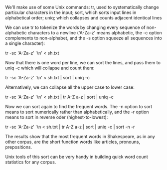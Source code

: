 We'll make use of some Unix commands: 
  tr, used to systematically change particular characters in the input;
  sort, which sorts input lines in alphabetical order;
  uniq; which collapses and counts adjacent identical lines

We can use tr to tokenize the words by changing every sequence of non-alphabetic characters to a newline ('A-Za-z' means alphabetic, the -c option complements to non-alphabet, and the -s option squeeze all sequences into a single character):

  tr -sc 'A-Za-z' '\n' < sh.txt

Now that there is one word per line, we can sort the lines, and pass them to uniq -c which will collapse and count them:

  tr -sc 'A-Za-z' '\n' < sh.txt | sort | uniq -c

Alternatively, we can collapse all the upper case to lower case:

  tr -sc 'A-Za-z' '\n' < sh.txt | tr A-Z a-z | sort | uniq -c

Now we can sort again to find the frequent words. The -n option to sort means to sort numerically rather than alphabetically, and the -r option means to sort in reverse oder (highest-to-lowest):

  tr -sc 'A-Za-z' '\n < sh.txt | tr A-Z a-z | sort | uniq -c | sort -n -r

The results show that the most frequent words in Shakespeare, as in any other corpus, are the short function words like articles, pronouns, prepositions.

Unix tools of this sort can be very handy in building quick word count statistics for any corpus.

